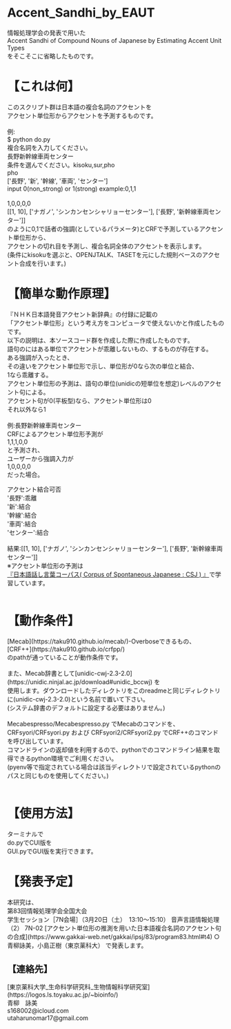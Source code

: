 <h1>Accent_Sandhi_by_EAUT</h1>
情報処理学会の発表で用いた<br>
Accent Sandhi of Compound Nouns of Japanese by Estimating Accent Unit Types <br>
をそこそこに省略したものです。
<h1>【これは何】</h1>
このスクリプト群は日本語の複合名詞のアクセントを<br>
アクセント単位形からアクセントを予測するものです。<br>
<br>
例:<br>
$ python do.py<br>
複合名詞を入力してください。<br>
長野新幹線車両センター<br>
条件を選んでください。kisoku,sur,pho<br>
pho<br>
['長野', '新', '幹線', '車両', 'センター']<br>
input 0(non_strong) or 1(strong) example:0,1,1<br>
<br>
1,0,0,0,0<br>
[[1, 10], ['ナガノ', 'シンカンセンシャリョーセンター'], ['長野', '新幹線車両センター']]
<br>
のように0,1で話者の強調(としているパラメータ)とCRFで予測しているアクセント単位形から、<br>
アクセントの切れ目を予測し、複合名詞全体のアクセントを表示します。<br>
(条件にkisokuを選ぶと、OPENJTALK、TASETを元にした規則ベースのアクセント合成を行います。)
<br>
<h1>【簡単な動作原理】</h1>
『ＮＨＫ日本語発音アクセント新辞典』の付録に記載の<br>
「アクセント単位形」という考え方をコンピュータで使えないかと作成したものです。
<br>
以下の説明は、本ソースコード群を作成した際に作成したものです。
<br>
語句のにはある単位でアクセントが乖離しないもの、するものが存在する。<br>
ある強調が入ったとき、<br>
その違いをアクセント単位形で示し、単位形が0なら次の単位と結合、<br>
1なら乖離する。<br>
アクセント単位形の予測は、語句の単位(unidicの短単位を想定)レベルのアクセント句による。<br>
アクセント句が0(平板型)なら、アクセント単位形は0<br>
それ以外なら1<br>
<br>
例:長野新幹線車両センター<br>
CRFによるアクセント単位形予測が<br>
1,1,1,0,0<br>
と予測され、<br>
ユーザーから強調入力が<br>
1,0,0,0,0<br>
だった場合。<br>

アクセント結合可否<br>
'長野':乖離<br>
'新':結合<br>
'幹線':結合<br>
'車両':結合<br>
'センター':結合<br>
<br>
結果:[[1, 10], ['ナガノ', 'シンカンセンシャリョーセンター'], ['長野', '新幹線車両センター']]
<br>
※アクセント単位形の予測は<br>
[『日本語話し言葉コーパス( Corpus of Spontaneous Japanese : CSJ ) 』](https://pj.ninjal.ac.jp/corpus_center/csj/)で学習しています。
<br>
<br>
<h1>【動作条件】</h1>
[Mecab](https://taku910.github.io/mecab/)-Overboseできるもの、<br>
[CRF++](https://taku910.github.io/crfpp/)<br>
のpathが通っていることが動作条件です。<br>
<br>
また、Mecab辞書として[unidic-cwj-2.3-2.0](https://unidic.ninjal.ac.jp/download#unidic_bccwj) を<br>
使用します。ダウンロードしたディレクトリをこのreadmeと同じディレクトリに(unidic-cwj-2.3-2.0)という名前で置いて下さい。<br>
(システム辞書のデフォルトに設定する必要はありません。)<br>
<br>
Mecabespresso/Mecabespresso.py でMecabのコマンドを、<br>
CRFsyori/CRFsyori.py および CRFsyori2/CRFsyori2.py でCRF++のコマンドを呼び出しています。<br>
コマンドラインの返却値を利用するので、pythonでのコマンドライン結果を取得できるpython環境でご利用ください。<br>
(pyenv等で指定されている場合は該当ディレクトリで設定されているpythonのパスと同じものを使用してください。)<br>
<br>
<h1>【使用方法】</h1>
ターミナルで<br>
do.pyでCUI版を<br>
GUI.pyでGUI版を実行できます。<br>

<h1>【発表予定】</h1>
本研究は、<br>
第83回情報処理学会全国大会<br>
学生セッション［7N会場］（3月20日（土）　13:10〜15:10）
音声言語情報処理（2）
7N-02
[アクセント単位形の推測を用いた日本語複合名詞のアクセント句の合成](https://www.gakkai-web.net/gakkai/ipsj/83/program83.html#t4)
○青柳詠美，小島正樹（東京薬科大）
で発表します。
<br>
<h2>【連絡先】</h2>
[東京薬科大学_生命科学研究科_生物情報科学研究室](https://logos.ls.toyaku.ac.jp/~bioinfo/)<br>
青柳　詠美<br>
s168002@icloud.com <br>
utaharunomar17@gmail.com
